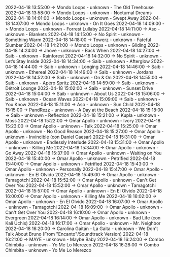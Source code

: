 2022-04-18 13:55:00 -> Mondo Loops - unknown - The Old Treehouse
2022-04-18 13:58:00 -> Mondo Loops - unknown - Nocturnal Dreams
2022-04-18 14:01:00 -> Mondo Loops - unknown - Swept Away
2022-04-18 14:07:00 -> Mondo Loops - unknown - On It Goes
2022-04-18 14:09:00 -> Mondo Loops - unknown - Forrest Lullaby
2022-04-18 14:11:00 -> Aso - unknown - Blankets
2022-04-18 14:15:00 -> No Spirit - unknown - Something Warm
2022-04-18 14:18:00 -> Towerz - unknown - Fateful Slumber
2022-04-18 14:21:00 -> Mondo Loops - unknown - Gliding
2022-04-18 14:24:00 -> Jhove - unknown - Back When
2022-04-18 14:27:00 -> Saib - unknown - Rainforest
2022-04-18 14:32:00 -> No Spirit - unknown - Let’s Stay Inside
2022-04-18 14:34:00 -> Saib - unknown - Afterglow
2022-04-18 14:44:00 -> Saib - unknown - Longing
2022-04-18 14:46:00 -> Saib - unknown - Ethereal
2022-04-18 14:49:00 -> Saib - unknown - Jordans
2022-04-18 14:52:00 -> Saib - unknown - On & On
2022-04-18 14:55:00 -> Saib - unknown - Apéro Spritz
2022-04-18 14:59:00 -> Saib - unknown - Détroit Lounge
2022-04-18 15:02:00 -> Saib - unknown - Sunset Drive
2022-04-18 15:04:00 -> Saib - unknown - About Us
2022-04-18 15:06:00 -> Saib - unknown - Ocean Waves
2022-04-18 15:09:00 -> Saib - unknown - You Know
2022-04-18 15:11:00 -> Aso - unknown - Sun Child
2022-04-18 15:15:00 -> PandRezz - unknown - A Day at the Beach
2022-04-18 15:18:00 -> Saib - unknown - Reflection
2022-04-18 15:21:00 -> Kupla - unknown - Moss
2022-04-18 15:22:00 -> Omar Apollo - unknown - Ivory
2022-04-18 15:23:00 -> Omar Apollo - unknown - Talk
2022-04-18 15:25:00 -> Omar Apollo - unknown - No Good Reason
2022-04-18 15:27:00 -> Omar Apollo - unknown - Invincible (con Daniel Caesar)
2022-04-18 15:31:00 -> Omar Apollo - unknown - Endlessly Interlude
2022-04-18 15:31:00 -> Omar Apollo - unknown - Killing Me
2022-04-18 15:34:00 -> Omar Apollo - unknown - Go Away
2022-04-18 15:37:00 -> Omar Apollo - unknown - Waiting on You
2022-04-18 15:40:00 -> Omar Apollo - unknown - Petrified
2022-04-18 15:40:00 -> Omar Apollo - unknown - Petrified
2022-04-18 15:43:00 -> Omar Apollo - unknown - Personally
2022-04-18 15:47:00 -> Omar Apollo - unknown - En El Olvido
2022-04-18 15:49:00 -> Omar Apollo - unknown - Tamagotchi
2022-04-18 15:52:00 -> Omar Apollo - unknown - Can't Get Over You
2022-04-18 15:52:00 -> Omar Apollo - unknown - Tamagotchi
2022-04-18 15:57:00 -> Omar Apollo - unknown - En El Olvido
2022-04-18 16:00:00 -> Omar Apollo - unknown - Killing Me
2022-04-18 16:02:00 -> Omar Apollo - unknown - En El Olvido
2022-04-18 16:07:00 -> Omar Apollo - unknown - Tamagotchi
2022-04-18 16:09:00 -> Omar Apollo - unknown - Can't Get Over You
2022-04-18 16:10:00 -> Omar Apollo - unknown - Evergreen
2022-04-18 16:14:00 -> Omar Apollo - unknown - Bad Life (con Kali Uchis)
2022-04-18 16:17:00 -> Omar Apollo - unknown - Mr. Neighbor
2022-04-18 16:20:00 -> Carolina Gaitán - La Gaita - unknown - We Don't Talk About Bruno (From "Encanto"/Soundtrack Version)
2022-04-18 16:21:00 -> MAYE - unknown - Maybe Baby
2022-04-18 16:24:00 -> Combo Chimbita - unknown - Yo Me Lo Merezco
2022-04-18 16:28:00 -> Combo Chimbita - unknown - Yo Me Lo Merezco
